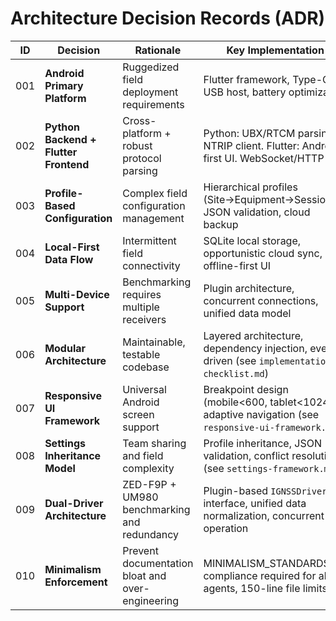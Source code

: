 # Architecture Decision Records (ADR)

| ID | Decision | Rationale | Key Implementation | Status |
|---|---|---|---|---|
| 001 | **Android Primary Platform** | Ruggedized field deployment requirements | Flutter framework, Type-C USB host, battery optimization | Accepted |
| 002 | **Python Backend + Flutter Frontend** | Cross-platform + robust protocol parsing | Python: UBX/RTCM parsing, NTRIP client. Flutter: Android-first UI. WebSocket/HTTP API | Accepted |
| 003 | **Profile-Based Configuration** | Complex field configuration management | Hierarchical profiles (Site→Equipment→Session), JSON validation, cloud backup | Accepted |
| 004 | **Local-First Data Flow** | Intermittent field connectivity | SQLite local storage, opportunistic cloud sync, offline-first UI | Accepted |
| 005 | **Multi-Device Support** | Benchmarking requires multiple receivers | Plugin architecture, concurrent connections, unified data model | Accepted |
| 006 | **Modular Architecture** | Maintainable, testable codebase | Layered architecture, dependency injection, event-driven (see `implementation-checklist.md`) | Accepted |
| 007 | **Responsive UI Framework** | Universal Android screen support | Breakpoint design (mobile<600, tablet<1024), adaptive navigation (see `responsive-ui-framework.md`) | Accepted |
| 008 | **Settings Inheritance Model** | Team sharing and field complexity | Profile inheritance, JSON validation, conflict resolution (see `settings-framework.md`) | Accepted |
| 009 | **Dual-Driver Architecture** | ZED-F9P + UM980 benchmarking and redundancy | Plugin-based `IGNSSDriver` interface, unified data normalization, concurrent operation | Accepted |
| 010 | **Minimalism Enforcement** | Prevent documentation bloat and over-engineering | MINIMALISM_STANDARDS.md compliance required for all AI agents, 150-line file limits | Accepted |
